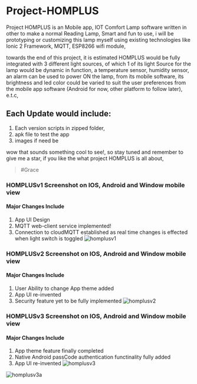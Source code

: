 # Project-HOMPLUS
Project HOMPLUS is an  Mobile app, IOT Comfort Lamp software written in other to make a normal Reading Lamp, Smart and fun to use, i will be prototyping or customizing this lamp myself using existing technologies like Ionic 2 Framework, MQTT, ESP8266 wifi module, 

towards the end of this project, it is estimated HOMPLUS would be fully integrated with 3 different light sources, of which 1 of its light Source for the lamp would be dynamic in function, a temperature sensor, humidity sensor, an alarm can be used to power ON the lamp, from its mobile software, its brightness and led color could be varied to suit the user preferences from the mobile app software (Android for now, other platform to follow later), e.t.c, 

## Each Update would include:
1. Each version scripts in zipped folder,
2. apk file to test the app
3. images if need be

wow that sounds something cool to see!, so stay tuned and remember to give me a star, if you like the what project HOMPLUS is all about, 
> #Grace

### HOMPLUSv1 Screenshot on IOS, Android and Window mobile view
#### Major Changes Include
1. App UI Design
2. MQTT web-client service implemented!
3. Connection to cloudMQTT established as real time changes is effected when light switch is toggled
![homplusv1](https://user-images.githubusercontent.com/36452069/42404731-a5d31820-8183-11e8-8f88-a1ace70a0dd3.PNG)

### HOMPLUSv2 Screenshot on IOS, Android and Window mobile view
#### Major Changes Include
1. User Ability to change App theme added
2. App UI re-invented 
3. Security feature yet to be fully implemented
![homplusv2](https://user-images.githubusercontent.com/36452069/42404741-bbd90260-8183-11e8-902d-4493d2b42459.PNG)

### HOMPLUSv3 Screenshot on IOS, Android and Window mobile view
#### Major Changes Include
1. App theme feature finally completed
2. Native Android passCode authentication functinality fully added
3. App UI re-invented
![homplusv3](https://user-images.githubusercontent.com/36452069/42403743-4a47776a-817b-11e8-8f44-5aafebd99526.PNG)

![homplusv3a](https://user-images.githubusercontent.com/36452069/42404980-09ac2bea-8187-11e8-800e-c56d55281d62.PNG)

